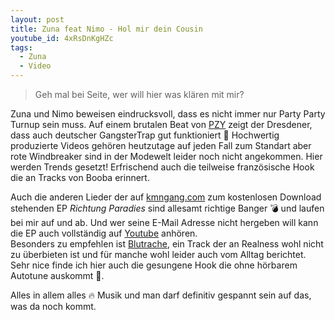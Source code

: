 ```yaml
---
layout: post
title: Zuna feat Nimo - Hol mir dein Cousin
youtube_id: 4xRsDnKgHZc
tags:
  - Zuna
  - Video
---
```

> Geh mal bei Seite, wer will hier was klären mit mir?

<!--more-->
Zuna und Nimo beweisen eindrucksvoll, dass es nicht immer nur Party Party Turnup sein muss. Auf einem brutalen Beat von [PZY](https://www.facebook.com/Pzyoffiziell/) zeigt der Dresdener, dass auch deutscher GangsterTrap gut funktioniert :gun: Hochwertig produzierte Videos gehören heutzutage auf jeden Fall zum Standart aber rote Windbreaker sind in der Modewelt leider noch nicht angekommen. Hier werden Trends gesetzt! Erfrischend auch die teilweise französische Hook die an Tracks von Booba erinnert.

Auch die anderen Lieder der auf [kmngang.com](http://kmngang.com) zum kostenlosen Download stehenden EP *Richtung Paradies* sind allesamt richtige Banger :bomb: und laufen bei mir auf und ab. Und wer seine E-Mail Adresse nicht hergeben will kann die EP auch vollständig auf [Youtube](https://www.youtube.com/playlist?list=PLbV_si5Ww_6LfOxYVSWRf3jt7JZT4L2nN) anhören.  
Besonders zu empfehlen ist [Blutrache](https://www.youtube.com/watch?v=ys5Cgnc4AeM), ein Track der an Realness wohl nicht zu überbieten ist und für manche wohl leider auch vom Alltag berichtet. Sehr nice finde ich hier auch die gesungene Hook die ohne hörbarem Autotune auskommt :100:.

Alles in allem alles :fire: Musik und man darf definitiv gespannt sein auf das, was da noch kommt.